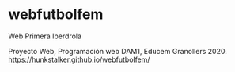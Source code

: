 # webfutbolfem
Web Primera Iberdrola

Proyecto Web, Programación web DAM1, Educem Granollers 2020. https://hunkstalker.github.io/webfutbolfem/
